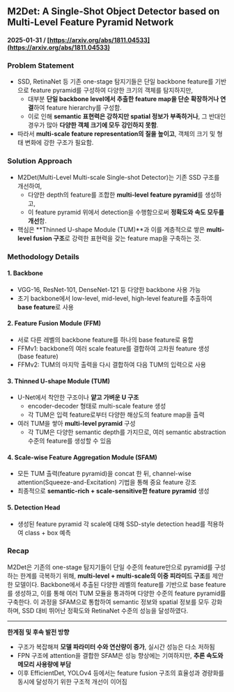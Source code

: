 ## M2Det: A Single-Shot Object Detector based on Multi-Level Feature Pyramid Network  
#### 2025-01-31 / [https://arxiv.org/abs/1811.04533](https://arxiv.org/abs/1811.04533)

### Problem Statement
- SSD, RetinaNet 등 기존 one-stage 탐지기들은 단일 backbone feature를 기반으로 feature pyramid를 구성하여 다양한 크기의 객체를 탐지하지만,
  - 대부분 **단일 backbone level에서 추출한 feature map을 단순 확장하거나 연결**하여 feature hierarchy를 구성함.
  - 이로 인해 **semantic 표현력은 강하지만 spatial 정보가 부족하거나**, 그 반대인 경우가 많아 **다양한 객체 크기에 모두 강인하지 못함**.
- 따라서 **multi-scale feature representation의 질을 높이고**, 객체의 크기 및 형태 변화에 강한 구조가 필요함.

### Solution Approach
- M2Det(Multi-Level Multi-scale Single-shot Detector)는 기존 SSD 구조를 개선하여,
  - 다양한 depth의 feature를 조합한 **multi-level feature pyramid**를 생성하고,
  - 이 feature pyramid 위에서 detection을 수행함으로써 **정확도와 속도 모두를 개선**함.
- 핵심은 **Thinned U-shape Module (TUM)**과 이를 계층적으로 쌓은 **multi-level fusion 구조**로 강력한 표현력을 갖는 feature map을 구축하는 것.

### Methodology Details

#### 1. **Backbone**
- VGG-16, ResNet-101, DenseNet-121 등 다양한 backbone 사용 가능
- 초기 backbone에서 low-level, mid-level, high-level feature를 추출하여 **base feature**로 사용

#### 2. **Feature Fusion Module (FFM)**
- 서로 다른 레벨의 backbone feature를 하나의 base feature로 융합
- FFMv1: backbone의 여러 scale feature를 결합하여 고차원 feature 생성 (base feature)
- FFMv2: TUM의 마지막 출력을 다시 결합하여 다음 TUM의 입력으로 사용

#### 3. **Thinned U-shape Module (TUM)**
- U-Net에서 착안한 구조이나 **얕고 가벼운 U 구조**
  - encoder-decoder 형태로 multi-scale feature 생성
  - 각 TUM은 입력 feature로부터 다양한 해상도의 feature map을 출력
- 여러 TUM을 쌓아 **multi-level pyramid** 구성
  - 각 TUM은 다양한 semantic depth를 가지므로, 여러 semantic abstraction 수준의 feature를 생성할 수 있음

#### 4. **Scale-wise Feature Aggregation Module (SFAM)**
- 모든 TUM 출력(feature pyramid)을 concat 한 뒤, channel-wise attention(Squeeze-and-Excitation) 기법을 통해 중요 feature 강조
- 최종적으로 **semantic-rich + scale-sensitive한 feature pyramid** 생성

#### 5. **Detection Head**
- 생성된 feature pyramid 각 scale에 대해 SSD-style detection head를 적용하여 class + box 예측

### Recap
M2Det은 기존의 one-stage 탐지기들이 단일 수준의 feature만으로 pyramid를 구성하는 한계를 극복하기 위해, **multi-level + multi-scale의 이중 피라미드 구조**를 제안한 모델이다. Backbone에서 추출된 다양한 레벨의 feature를 기반으로 base feature를 생성하고, 이를 통해 여러 TUM 모듈을 통과하며 다양한 수준의 feature pyramid를 구축한다. 이 과정을 SFAM으로 통합하여 semantic 정보와 spatial 정보를 모두 강화하며, SSD 대비 뛰어난 정확도와 RetinaNet 수준의 성능을 달성하였다.

---

**한계점 및 후속 발전 방향**
- 구조가 복잡해져 **모델 파라미터 수와 연산량이 증가**, 실시간 성능은 다소 저하됨
- FPN 구조에 attention을 결합한 SFAM은 성능 향상에는 기여하지만, **추론 속도와 메모리 사용량에 부담**
- 이후 EfficientDet, YOLOv4 등에서는 feature fusion 구조의 효율성과 경량화를 동시에 달성하기 위한 구조적 개선이 이어짐
